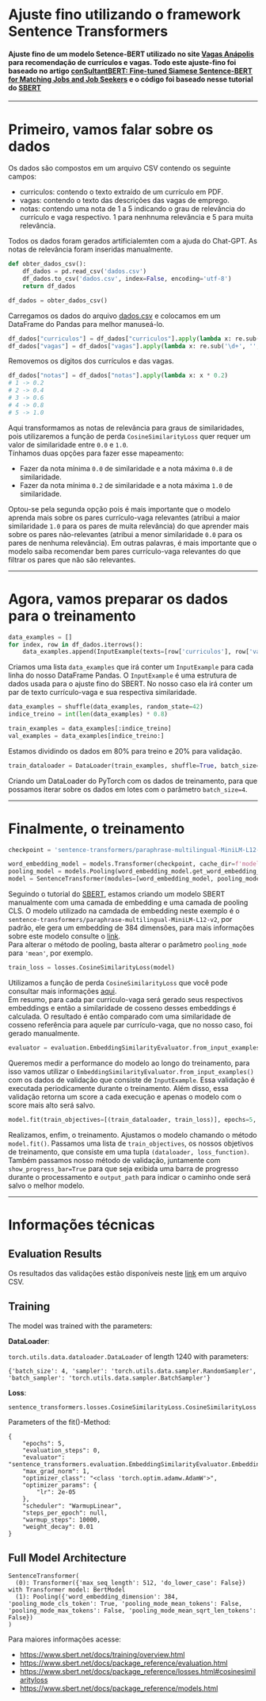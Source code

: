 # Ajuste fino  utilizando o framework Sentence Transformers
#### Ajuste fino de um modelo Setence-BERT utilizado no site [Vagas Anápolis](https://vagas.bcc.ifg.edu.br/) para recomendação de currículos e vagas. Todo este ajuste-fino foi baseado no artigo [conSultantBERT: Fine-tuned Siamese Sentence-BERT for Matching Jobs and Job Seekers](https://arxiv.org/abs/2109.06501) e o código foi baseado nesse tutorial do [SBERT](https://www.sbert.net/docs/training/overview.html)

---
# Primeiro, vamos falar sobre os dados
Os dados são compostos em um arquivo CSV contendo os seguinte campos:

- curriculos: contendo o texto extraído de um currículo em PDF.
- vagas: contendo o texto das descrições das vagas de emprego.
- notas: contendo uma nota de 1 a 5 indicando o grau de relevância do currículo e vaga respectivo. 1 para nenhnuma relevância e 5 para muita relevância.
  
Todos os dados foram gerados artificialemten com a ajuda do Chat-GPT. As notas de relevância foram inseridas manualmente.

```python
def obter_dados_csv():
    df_dados = pd.read_csv('dados.csv')
    df_dados.to_csv('dados.csv', index=False, encoding='utf-8')
    return df_dados

df_dados = obter_dados_csv()
```
Carregamos os dados do arquivo [dados.csv](dados.csv) e colocamos em um DataFrame do Pandas para melhor manuseá-lo.

```python
df_dados["curriculos"] = df_dados["curriculos"].apply(lambda x: re.sub('\d+', '', x))
df_dados["vagas"] = df_dados["vagas"].apply(lambda x: re.sub('\d+', '', x))
```
Removemos os dígitos dos currículos e das vagas.

```python
df_dados["notas"] = df_dados["notas"].apply(lambda x: x * 0.2)
# 1 -> 0.2
# 2 -> 0.4
# 3 -> 0.6
# 4 -> 0.8
# 5 -> 1.0
```
Aqui transformamos as notas de relevância para graus de similaridades, pois utilizaremos a função de perda ```CosineSimilarityLoss``` quer requer um valor de similaridade entre ```0.0``` e ```1.0```. \
Tínhamos duas opções para fazer esse mapeamento:

- Fazer da nota mínima ```0.0``` de similaridade e a nota máxima ```0.8``` de similaridade.
- Fazer da nota mínima ```0.2``` de similaridade e a nota máxima ```1.0``` de similaridade.

Optou-se pela segunda opção pois é mais importante que o modelo aprenda mais sobre os pares currículo-vaga relevantes (atribui a maior similaridade ```1.0``` para os pares de muita relevância) do que aprender mais sobre os pares não-relevantes (atribui a menor similaridade ```0.0``` para os pares de nenhuma relevância). Em outras palavras, é mais importante que o modelo saiba recomendar bem pares currículo-vaga relevantes do que filtrar os pares que não são relevantes.

---
# Agora, vamos preparar os dados para o treinamento

```python
data_examples = []
for index, row in df_dados.iterrows():
    data_examples.append(InputExample(texts=[row['curriculos'], row['vagas']], label=row['notas']))
```
Criamos uma lista ```data_examples``` que irá conter um ```InputExample``` para cada linha do nosso DataFrame Pandas. O ```InputExample``` é uma estrutura de dados usada para o ajuste fino do SBERT. No nosso caso ela irá conter um par de texto currículo-vaga e sua respectiva similaridade.

```python
data_examples = shuffle(data_examples, random_state=42)
indice_treino = int(len(data_examples) * 0.8)

train_examples = data_examples[:indice_treino]
val_examples = data_examples[indice_treino:]
```
Estamos dividindo os dados em 80% para treino e 20% para validação.

```python
train_dataloader = DataLoader(train_examples, shuffle=True, batch_size=4)
```
Criando um DataLoader do PyTorch com os dados de treinamento, para que possamos iterar sobre os dados em lotes com o parâmetro ```batch_size=4```.

---
# Finalmente, o treinamento
```python
checkpoint = 'sentence-transformers/paraphrase-multilingual-MiniLM-L12-v2'

word_embedding_model = models.Transformer(checkpoint, cache_dir=f'model/{checkpoint}')
pooling_model = models.Pooling(word_embedding_model.get_word_embedding_dimension(), pooling_mode='cls')
model = SentenceTransformer(modules=[word_embedding_model, pooling_model])
```
Seguindo o tutorial do [SBERT](https://www.sbert.net/docs/training/overview.html), estamos criando um modelo SBERT manualmente com uma camada de embedding e uma camada de pooling CLS. O modelo utilizado na camdada de embedding neste exemplo é o ```sentence-transformers/paraphrase-multilingual-MiniLM-L12-v2```, por padrão, ele gera um embedding de 384 dimensões, para mais informações sobre este modelo consulte o [link](https://huggingface.co/sentence-transformers/paraphrase-multilingual-MiniLM-L12-v2).\
Para alterar o método de pooling, basta alterar o parâmetro ```pooling_mode``` para ```'mean'```, por exemplo.

```python
train_loss = losses.CosineSimilarityLoss(model)
```
Utilizamos a função de perda ```CosineSimilarityLoss``` que você pode consultar mais informações [aqui](https://www.sbert.net/docs/package_reference/losses.html#cosinesimilarityloss).\
Em resumo, para cada par currículo-vaga será gerado seus respectivos embeddings e então a similaridade de cosseno desses embeddings é calculada. O resultado é então comparado com uma similaridade de cosseno referência para aquele par currículo-vaga, que no nosso caso, foi gerado manualmente.

```python
evaluator = evaluation.EmbeddingSimilarityEvaluator.from_input_examples(val_examples, name='sbert')
```
Queremos medir a performance do modelo ao longo do treinamento, para isso vamos utilizar o ```EmbeddingSimilarityEvaluator.from_input_examples()``` com os dados de validação que consiste de ```InputExample```. Essa validação é executada periodicamente durante o treinamento. Além disso, essa validação retorna um score a cada execução e apenas o modelo com o score mais alto será salvo.

```python
model.fit(train_objectives=[(train_dataloader, train_loss)], epochs=5, evaluator=evaluator, show_progress_bar=True, output_path=f'model_FT/{checkpoint}')
```
Realizamos, enfim, o treinamento. Ajustamos o modelo chamando o método ```model.fit()```. Passamos uma lista de ```train_objectives```, os nossos objetivos de treinamento, que consiste em uma tupla ```(dataloader, loss_function)```. Também passamos nosso método de validação, juntamente com ```show_progress_bar=True``` para que seja exibida uma barra de progresso durante o processamento e  ```output_path``` para indicar o caminho onde será salvo o melhor modelo.

---
# Informações técnicas
## Evaluation Results
Os resultados das validações estão disponíveis neste [link](https://drive.google.com/file/d/1tH7_3WaKyBvzQb5nUmM8NfTA2kneAad6/view?usp=sharing) em um arquivo CSV.

## Training
The model was trained with the parameters:

**DataLoader**:

`torch.utils.data.dataloader.DataLoader` of length 1240 with parameters:
```
{'batch_size': 4, 'sampler': 'torch.utils.data.sampler.RandomSampler', 'batch_sampler': 'torch.utils.data.sampler.BatchSampler'}
```

**Loss**:

`sentence_transformers.losses.CosineSimilarityLoss.CosineSimilarityLoss` 

Parameters of the fit()-Method:
```
{
    "epochs": 5,
    "evaluation_steps": 0,
    "evaluator": "sentence_transformers.evaluation.EmbeddingSimilarityEvaluator.EmbeddingSimilarityEvaluator",
    "max_grad_norm": 1,
    "optimizer_class": "<class 'torch.optim.adamw.AdamW'>",
    "optimizer_params": {
        "lr": 2e-05
    },
    "scheduler": "WarmupLinear",
    "steps_per_epoch": null,
    "warmup_steps": 10000,
    "weight_decay": 0.01
}
```


## Full Model Architecture
```
SentenceTransformer(
  (0): Transformer({'max_seq_length': 512, 'do_lower_case': False}) with Transformer model: BertModel 
  (1): Pooling({'word_embedding_dimension': 384, 'pooling_mode_cls_token': True, 'pooling_mode_mean_tokens': False, 'pooling_mode_max_tokens': False, 'pooling_mode_mean_sqrt_len_tokens': False})
)
```

Para maiores informações acesse:
- https://www.sbert.net/docs/training/overview.html
- https://www.sbert.net/docs/package_reference/evaluation.html
- https://www.sbert.net/docs/package_reference/losses.html#cosinesimilarityloss
- https://www.sbert.net/docs/package_reference/models.html
